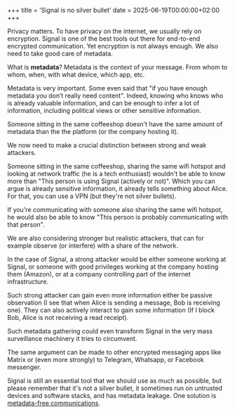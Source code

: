 +++
title = 'Signal is no silver bullet'
date = 2025-06-19T00:00:00+02:00
+++

<!-- encryption -->

Privacy matters. To have privacy on the internet, we usually rely on
encryption. Signal is one of the best tools out there for end-to-end encrypted
communication. Yet encryption is not always enough. We also need to take good
care of metadata.

What is **metadata**? Metadata is the context of your message. From whom to
whom, when, with what device, which app, etc.

Metadata is very important. Some even said that "if you have enough metadata
you don’t really need content". Indeed, knowing who knows who is already
valuable information, and can be enough to infer a lot of information,
including political views or other sensitive information.

<!-- strong vs weak attacker -->

Someone sitting in the same coffeeshop doesn't have the same amount of metadata
than the the platform (or the company hosting it).

We now need to make a crucial distinction between strong and weak attackers.

Someone sitting in the same coffeeshop, sharing the same wifi hotspot and
looking at network traffic (he is a tech enthusiast) wouldn't be able to know
more than "This person is using Signal (actively or not)". Which you can argue
is already sensitive information, it already tells something about Alice. For
that, you can use a VPN (but they're not silver bullets).

<!--
TODO chaptgpt: Schema SVG de alice, mallory (with a deamon smiley, the wifi
hotspot (internet smileys). You see Signal messages (the arrows become blue
with a signal logo) going through the wifi hotspot, and we can see Mallory
seeing them (also lighting up ?)
-->

If you're communicating with someone also sharing the same wifi hotspot, he
would also be able to know "This person is probably communicating with that
person".

<!--
TODO chatgpt: Same schema. But Bob also use Signal, and receive Alice messages
(through the wifi hotspot and back). Mallory can see both, and can infer that
Alice is probably talking to Bob.
-->

<!-- weak attacker knowledge

He wouldn't be able to know more than "This person is using Signal actively or
non-actively" (which is already a sensitive information). If you're
communicating with someone also sharing the same wifi hotspot, he would also be
able to know "This person is probably communicating with that person".

This is already a lot. In fact, how often you use Signal says a lot about you,
because it tells a lot about your friends. But for that, we want even more
adoption, so it becomes the norm.

-->

<!-- strong attacker -->

We are also considering stronger but realistic attackers, that can for example
observe (or interfere) with a share of the network.

In the case of Signal, a strong attacker would be either someone working at
Signal, or someone with good privileges working at the company hosting them
(Amazon), or at a company controlling part of the internet infrastructure.

<!-- how strong attacker work -->

Such strong attacker can gain even more information either be passive
observation (I see that when Alice is sending a message, Bob is receiving one).
They can also actively interact to gain some information (If I block Bob, Alice
is not receiving a read receipt).

<!-- risk of becoming a massive surveillance tool -->

Such metadata gathering could even transform Signal in the very mass
surveillance machinery it tries to circumvent.

<!-- elargissement à d'autres outils -->

The same argument can be made to other encrypted messaging apps like Matrix or
(even more strongly) to Telegram, Whatsapp, or Facebook messenger.

<!-- concl. use it, but no silver bullet -->

Signal is still an essential tool that we should use as much as possible, but
please remember that it's not a silver bullet, it sometimes run on untrusted
devices and software stacks, and has metadata leakage. One solution is
[metadata-free communications](/posts/metadata-free-communications).
